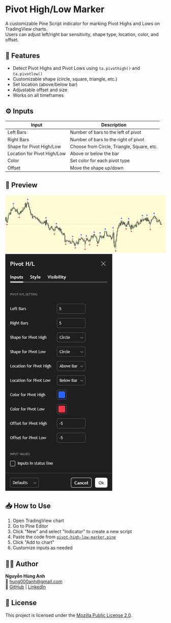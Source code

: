 # Pivot High/Low Marker

A customizable Pine Script indicator for marking Pivot Highs and Lows on TradingView charts.  
Users can adjust left/right bar sensitivity, shape type, location, color, and offset.

## 📌 Features

- Detect Pivot Highs and Pivot Lows using `ta.pivothigh()` and `ta.pivotlow()`
- Customizable shape (circle, square, triangle, etc.)
- Set location (above/below bar)
- Adjustable offset and size
- Works on all timeframes

## ⚙️ Inputs

| Input | Description |
|-------|-------------|
| Left Bars | Number of bars to the left of pivot |
| Right Bars | Number of bars to the right of pivot |
| Shape for Pivot High/Low | Choose from Circle, Triangle, Square, etc. |
| Location for Pivot High/Low | Above or below the bar |
| Color | Set color for each pivot type |
| Offset | Move the shape up/down |

## 📸 Preview

![Pivot Marker Example](./images/preview.png)
![Pivot Setting Example](./images/setting.png)

## 📥 How to Use

1. Open TradingView chart
2. Go to Pine Editor
3. Click "New" and select "Indicator" to create a new script
4. Paste the code from [`pivot-high-low-marker.pine`](./scripts/pivot-high-low-marker.pine)
5. Click "Add to chart"
6. Customize inputs as needed

## 🧑‍💻 Author

**Nguyễn Hùng Anh**  
📧 hung000anh@gmail.com  
🔗 [GitHub](https://github.com/Hung000anh) | [LinkedIn](https://www.linkedin.com/in/h%C3%B9ng-anh-nguy%E1%85%87n-307029302/)

## 🪪 License

This project is licensed under the [Mozilla Public License 2.0](https://www.mozilla.org/MPL/2.0/).
